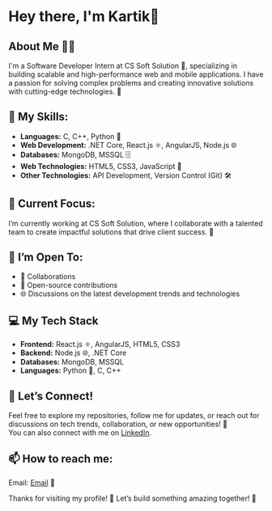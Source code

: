 # Hey there, I'm Kartik👋

## About Me 🧑‍💻
I'm a Software Developer Intern at CS Soft Solution 🌟, specializing in building scalable and high-performance web and mobile applications. I have a passion for solving complex problems and creating innovative solutions with cutting-edge technologies. 🚀

## 🔧 My Skills:
- **Languages:** C, C++, Python 🐍
- **Web Development:** .NET Core, React.js ⚛️, AngularJS, Node.js 🌐
- **Databases:** MongoDB, MSSQL 🗄️
- **Web Technologies:** HTML5, CSS3, JavaScript 📑
- **Other Technologies:** API Development, Version Control (Git) 🛠️

## 💼 Current Focus:
I’m currently working at CS Soft Solution, where I collaborate with a talented team to create impactful solutions that drive client success. 🌱

## 🚀 I’m Open To:
- 💬 Collaborations
- 🔧 Open-source contributions
- 🌐 Discussions on the latest development trends and technologies

## 💻 My Tech Stack
- **Frontend:** React.js ⚛️, AngularJS, HTML5, CSS3
- **Backend:** Node.js 🌐, .NET Core
- **Databases:** MongoDB, MSSQL
- **Languages:** Python 🐍, C, C++

## 🌱 Let’s Connect!
Feel free to explore my repositories, follow me for updates, or reach out for discussions on tech trends, collaboration, or new opportunities! 💬  
You can also connect with me on [LinkedIn](https://www.linkedin.com/in/itzkashyap).

## 📫 How to reach me:
Email: [Email](mailto:itzkashyap2009@gmail.com) 📧

Thanks for visiting my profile! 🌟 Let’s build something amazing together! 🚀

